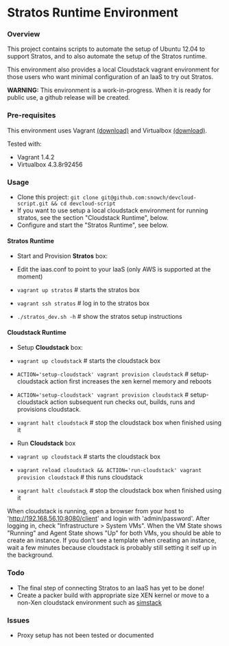 Stratos Runtime Environment
===========================

### Overview

This project contains scripts to automate the setup of Ubuntu 12.04 to support Stratos, and to also automate the setup of the Stratos runtime.  

This environment also provides a local Cloudstack vagrant environment for those users who want minimal configuration of an IaaS to try out Stratos.

**WARNING:** This environment is a work-in-progress.  When it is ready for public use, a github release will be created.

### Pre-requisites

This environment uses Vagrant [(download)](http://www.vagrantup.com/downloads.html) and Virtualbox [(download)](https://www.virtualbox.org/wiki/Downloads).

Tested with:

- Vagrant 1.4.2
- Virtualbox 4.3.8r92456

### Usage

- Clone this project: ```git clone git@github.com:snowch/devcloud-script.git && cd devcloud-script```
- If you want to use setup a local cloudstack environment for running stratos, see the section "Cloudstack Runtime", below.
- Configure and start the "Stratos Runtime", see below.

#### Stratos Runtime ####

- Start and Provision **Stratos** box:

 - Edit the iaas.conf to point to your IaaS (only AWS is supported at the moment)
 - ```vagrant up stratos``` # starts the stratos box
 - ```vagrant ssh stratos``` # log in to the stratos box
 - ```./stratos_dev.sh -h``` # show the stratos setup instructions


#### Cloudstack Runtime ####

- Setup **Cloudstack** box:

 - ```vagrant up cloudstack``` # starts the cloudstack box
 - ```ACTION='setup-cloudstack' vagrant provision cloudstack``` # setup-cloudstack action first increases the xen kernel memory and reboots
 - ```ACTION='setup-cloudstack' vagrant provision cloudstack``` # setup-cloudstack action subsequent run checks out, builds, runs and provisions cloudstack. 
 - ```vagrant halt cloudstack``` # stop the cloudstack box when finished using it

- Run **Cloudstack** box

 - ```vagrant up cloudstack``` # starts the cloudstack box
 - ```vagrant reload cloudstack && ACTION='run-cloudstack' vagrant provision cloudstack``` # this runs cloudstack
 - ```vagrant halt cloudstack``` # stop the cloudstack box when finished using it

When cloudstack is running, open a browser from your host to 'http://192.168.56.10:8080/client' and login with 'admin/password'. After logging in, check "Infrastructure > System VMs".  When the VM State shows "Running" and Agent State shows "Up" for both VMs, you should be able to create an instance.  If you don't see a template when creating an instance, wait a few minutes because cloudstack is probably still setting it self up in the background.

### Todo

- The final step of connecting Stratos to an IaaS has yet to be done!
- Create a packer build with appropriate size XEN kernel or move to a non-Xen cloudstack environment such as [simstack](https://github.com/runseb/simstack)

### Issues

- Proxy setup has not been tested or documented
